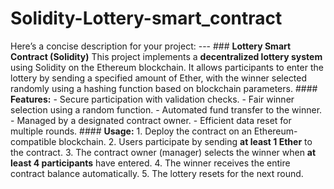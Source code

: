 # Solidity-Lottery-smart_contract
Here’s a concise description for your project:  ---  ### **Lottery Smart Contract (Solidity)** This project implements a **decentralized lottery system** using Solidity on the Ethereum blockchain. It allows participants to enter the lottery by sending a specified amount of Ether, with the winner selected randomly using a hashing function based on blockchain parameters.  #### **Features:** - Secure participation with validation checks. - Fair winner selection using a random function. - Automated fund transfer to the winner. - Managed by a designated contract owner. - Efficient data reset for multiple rounds.  #### **Usage:** 1. Deploy the contract on an Ethereum-compatible blockchain. 2. Users participate by sending **at least 1 Ether** to the contract. 3. The contract owner (manager) selects the winner when **at least 4 participants** have entered. 4. The winner receives the entire contract balance automatically. 5. The lottery resets for the next round. 

